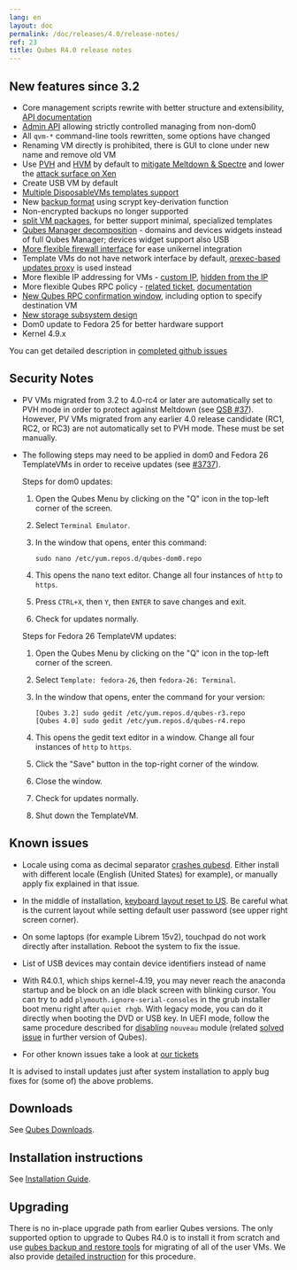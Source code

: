 ```yaml
---
lang: en
layout: doc
permalink: /doc/releases/4.0/release-notes/
ref: 23
title: Qubes R4.0 release notes
---
```


New features since 3.2
----------------------

* Core management scripts rewrite with better structure and extensibility, [API documentation](https://dev.qubes-os.org/projects/qubes-core-admin/en/latest/)
* [Admin API](/news/2017/06/27/qubes-admin-api/) allowing strictly controlled managing from non-dom0
* All `qvm-*` command-line tools rewritten, some options have changed
* Renaming VM directly is prohibited, there is GUI to clone under new name and remove old VM
* Use [PVH](https://github.com/QubesOS/qubes-secpack/blob/master/QSBs/qsb-037-2018.txt) and [HVM](https://github.com/QubesOS/qubes-issues/issues/2185) by default to [mitigate Meltdown & Spectre](https://github.com/QubesOS/qubes-secpack/blob/master/QSBs/qsb-037-2018.txt) and lower the [attack surface on Xen](https://github.com/QubesOS/qubes-secpack/blob/master/QSBs/qsb-024-2016.txt)
* Create USB VM by default
* [Multiple DisposableVMs templates support](https://github.com/QubesOS/qubes-issues/issues/2253)
* New [backup format](/doc/backup-emergency-restore-v4/) using scrypt key-derivation function
* Non-encrypted backups no longer supported
* [split VM packages](https://github.com/QubesOS/qubes-issues/issues/2771), for better support minimal, specialized templates
* [Qubes Manager decomposition](https://github.com/QubesOS/qubes-issues/issues/2132) - domains and devices widgets instead of full Qubes Manager; devices widget support also USB
* [More flexible firewall interface](/doc/vm-interface/) for ease unikernel integration
* Template VMs do not have network interface by default, [qrexec-based updates proxy](https://github.com/QubesOS/qubes-issues/issues/1854) is used instead
* More flexible IP addressing for VMs - [custom IP](https://github.com/QubesOS/qubes-issues/issues/1477), [hidden from the IP](https://github.com/QubesOS/qubes-issues/issues/1143)
* More flexible Qubes RPC policy - [related ticket](https://github.com/QubesOS/qubes-issues/issues/865), [documentation](/doc/qrexec/#specifying-vms-tags-types-targets-etc)
* [New Qubes RPC confirmation window](https://github.com/QubesOS/qubes-issues/issues/910), including option to specify destination VM
* [New storage subsystem design](https://github.com/QubesOS/qubes-issues/issues/1842)
* Dom0 update to Fedora 25 for better hardware support
* Kernel 4.9.x

You can get detailed description in [completed github issues](https://github.com/QubesOS/qubes-issues/issues?q=is%3Aissue+sort%3Aupdated-desc+milestone%3A%22Release+4.0%22+label%3Arelease-notes+is%3Aclosed)

Security Notes
--------------

* PV VMs migrated from 3.2 to 4.0-rc4 or later are automatically set to PVH mode in order to protect against Meltdown (see [QSB #37](https://github.com/QubesOS/qubes-secpack/blob/master/QSBs/qsb-037-2018.txt)).
  However, PV VMs migrated from any earlier 4.0 release candidate (RC1, RC2, or RC3) are not automatically set to PVH mode.
  These must be set manually.

* The following steps may need to be applied in dom0 and Fedora 26 TemplateVMs in order to receive updates (see [#3737](https://github.com/QubesOS/qubes-issues/issues/3737)).

  Steps for dom0 updates:

  1. Open the Qubes Menu by clicking on the "Q" icon in the top-left corner of the screen.
  2. Select `Terminal Emulator`.
  3. In the window that opens, enter this command:

     ```
     sudo nano /etc/yum.repos.d/qubes-dom0.repo
     ```

  4. This opens the nano text editor. Change all four instances of `http` to `https`.
  5. Press `CTRL+X`, then `Y`, then `ENTER` to save changes and exit.
  6. Check for updates normally.

  Steps for Fedora 26 TemplateVM updates:

  1. Open the Qubes Menu by clicking on the "Q" icon in the top-left corner of the screen.
  2. Select `Template: fedora-26`, then `fedora-26: Terminal`.
  3. In the window that opens, enter the command for your version:

     ```
     [Qubes 3.2] sudo gedit /etc/yum.repos.d/qubes-r3.repo
     [Qubes 4.0] sudo gedit /etc/yum.repos.d/qubes-r4.repo
     ```

  4. This opens the gedit text editor in a window. Change all four instances of `http` to `https`.
  5. Click the "Save" button in the top-right corner of the window.
  6. Close the window.
  7. Check for updates normally.
  8. Shut down the TemplateVM.

Known issues
------------

* Locale using coma as decimal separator [crashes qubesd](https://github.com/QubesOS/qubes-issues/issues/3753). Either install with different locale (English (United States) for example), or manually apply fix explained in that issue.

* In the middle of installation, [keyboard layout reset to US](https://github.com/QubesOS/qubes-issues/issues/3352). Be careful what is the current layout while setting default user password (see upper right screen corner).

* On some laptops (for example Librem 15v2), touchpad do not work directly after installation. Reboot the system to fix the issue.

* List of USB devices may contain device identifiers instead of name

* With R4.0.1, which ships kernel-4.19, you may never reach the anaconda startup and be block on an idle black screen with blinking cursor. You can try to add `plymouth.ignore-serial-consoles` in the grub installer boot menu right after `quiet rhgb`. With legacy mode, you can do it directly when booting the DVD or USB key. In UEFI mode, follow the same procedure described for [disabling](/doc/uefi-troubleshooting/#installation-freezes-before-displaying-installer) `nouveau` module (related [solved issue](https://github.com/QubesOS/qubes-issues/issues/3849) in further version of Qubes).

* For other known issues take a look at [our tickets](https://github.com/QubesOS/qubes-issues/issues?q=is%3Aopen+is%3Aissue+milestone%3A%22Release+4.0%22+label%3Abug)

It is advised to install updates just after system installation to apply bug fixes for (some of) the above problems.

Downloads
---------

See [Qubes Downloads](/downloads/).

Installation instructions
-------------------------

See [Installation Guide](/doc/installation-guide/).

Upgrading
---------

There is no in-place upgrade path from earlier Qubes versions. The only
supported option to upgrade to Qubes R4.0 is to install it from scratch and use
[qubes backup and restore tools](/doc/backup-restore/) for migrating of all of the user VMs.
We also provide [detailed instruction](/doc/upgrade-to-r4.0/) for this procedure.
